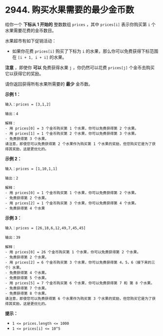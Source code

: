 # 2944. 购买水果需要的最少金币数

给你一个 **下标从 1 开始的** 整数数组 `prices` ，其中 `prices[i]` 表示你购买第 `i` 个水果需要花费的金币数目。

水果超市有如下促销活动：

- 如果你花费 `prices[i]` 购买了下标为 `i` 的水果，那么你可以免费获得下标范围在 `[i + 1, i + i]` 的水果。

**注意** ，即使你 **可以** 免费获得水果 `j` ，你仍然可以花费 `prices[j]` 个金币去购买它以获得它的奖励。

请你返回获得所有水果所需要的 **最少** 金币数。

**示例 1：**

```()
输入：prices = [3,1,2]

输出：4

解释：
- 用 prices[0] = 3 个金币购买第 1 个水果，你可以免费获得第 2 个水果。
- 用 prices[1] = 1 个金币购买第 2 个水果，你可以免费获得第 3 个水果。
- 免费获得第 3 个水果。
请注意，即使您可以免费获得第 2 个水果作为购买第 1 个水果的奖励，但您购买它是为了获得其奖励，这是更优化的。
```

**示例 2：**

```()
输入：prices = [1,10,1,1]

输出：2

解释：
- 用 prices[0] = 1 个金币购买第 1 个水果，你可以免费获得第 2 个水果。
- 免费获得第 2 个水果。
- 用 prices[2] = 1 个金币购买第 3 个水果，你可以免费获得第 4 个水果。
- 免费获得第 4 个水果
```

**示例 3：**

```()
输入：prices = [26,18,6,12,49,7,45,45]

输出：39

解释：
- 用 prices[0] = 26 个金币购买第 1 个水果，你可以免费获得第 2 个水果。
- 免费获得第 2 个水果。
- 用 prices[2] = 6 个金币购买第 3 个水果，你可以免费获得第 4，5，6（接下来的三个）水果。
- 免费获得第 4 个水果。
- 免费获得第 5 个水果。
- 用 prices[5] = 7 个金币购买第 6 个水果，你可以免费获得第 7 和 第 8 个水果。
- 免费获得第 7 个水果。
- 免费获得第 8 个水果。
请注意，即使您可以免费获得第 6 个水果作为购买第 3 个水果的奖励，但您购买它是为了获得其奖励，这是更优化的。
```

**提示：**

- `1 <= prices.length <= 1000`
- `1 <= prices[i] <= 10^5`
